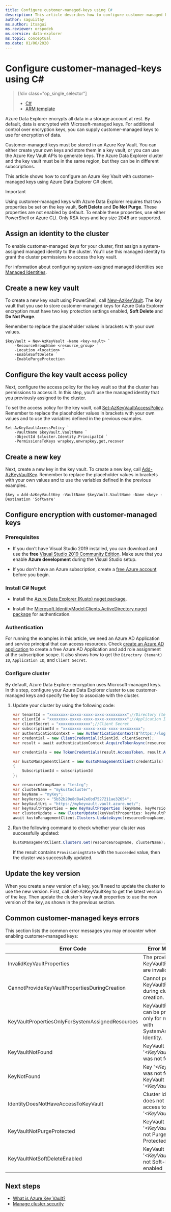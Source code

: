 ```yaml
---
title: Configure customer-managed-keys using C#
description: This article describes how to configure customer-managed keys encryption on your data in Azure Data Explorer.
author: saguiitay
ms.author: itsagui
ms.reviewer: orspodek
ms.service: data-explorer
ms.topic: conceptual
ms.date: 01/06/2020
---
```


# Configure customer-managed-keys using C#

> [!div class="op_single_selector"]
> * [C#](create-cluster-database-csharp.md)
> * [ARM template](create-cluster-database-resource-manager.md)

Azure Data Explorer encrypts all data in a storage account at rest. By default, data is encrypted with Microsoft-managed keys. For additional control over encryption keys, you can supply customer-managed keys to use for encryption of data.

Customer-managed keys must be stored in an Azure Key Vault. You can either create your own keys and store them in a key vault, or you can use the Azure Key Vault APIs to generate keys. The Azure Data Explorer cluster and the key vault must be in the same region, but they can be in different subscriptions. 

This article shows how to configure an Azure Key Vault with customer-managed keys using Azure Data Explorer C# client.

> [!Important]
> Using customer-managed keys with Azure Data Explorer requires that two properties be set on the key vault, **Soft Delete** and **Do Not Purge**. These properties are not enabled by default. To enable these properties, use either PowerShell or Azure CLI. Only RSA keys and key size 2048 are supported.

## Assign an identity to the cluster

To enable customer-managed keys for your cluster, first assign a system-assigned managed identity to the cluster. You'll use this managed identity to grant the cluster permissions to access the key vault.

For information about configuring system-assigned managed identities see [Managed Identities](managed-identities.md).

## Create a new key vault

To create a new key vault using PowerShell, call [New-AzKeyVault](/powershell/module/az.keyvault/new-azkeyvault.md). The key vault that you use to store customer-managed keys for Azure Data Explorer encryption must have two key protection settings enabled, **Soft Delete** and **Do Not Purge**.

Remember to replace the placeholder values in brackets with your own values.

```azurepowershell-interactive
$keyVault = New-AzKeyVault -Name <key-vault> `
    -ResourceGroupName <resource_group> `
    -Location <location> `
    -EnableSoftDelete `
    -EnablePurgeProtection
```

## Configure the key vault access policy

Next, configure the access policy for the key vault so that the cluster has permissions to access it. In this step, you'll use the managed identity that you previously assigned to the cluster.

To set the access policy for the key vault, call [Set-AzKeyVaultAccessPolicy](/powershell/module/az.keyvault/set-azkeyvaultaccesspolicy.md). Remember to replace the placeholder values in brackets with your own values and to use the variables defined in the previous examples.

```azurepowershell-interactive
Set-AzKeyVaultAccessPolicy `
    -VaultName $keyVault.VaultName `
    -ObjectId $cluster.Identity.PrincipalId `
    -PermissionsToKeys wrapkey,unwrapkey,get,recover
```

## Create a new key

Next, create a new key in the key vault. To create a new key, call [Add-AzKeyVaultKey](/powershell/module/az.keyvault/add-azkeyvaultkey.md). Remember to replace the placeholder values in brackets with your own values and to use the variables defined in the previous examples.

```azurepowershell-interactive
$key = Add-AzKeyVaultKey -VaultName $keyVault.VaultName -Name <key> -Destination 'Software'
```

## Configure encryption with customer-managed keys

### Prerequisites

* If you don't have Visual Studio 2019 installed, you can download and use the **free** [Visual Studio 2019 Community Edition](https://www.visualstudio.com/downloads/). Make sure that you enable **Azure development** during the Visual Studio setup.

* If you don't have an Azure subscription, create a [free Azure account](https://azure.microsoft.com/free/) before you begin.

### Install C# Nuget

* Install the [Azure Data Explorer (Kusto) nuget package](https://www.nuget.org/packages/Microsoft.Azure.Management.Kusto/).

* Install the [Microsoft.IdentityModel.Clients.ActiveDirectory nuget package](https://www.nuget.org/packages/Microsoft.IdentityModel.Clients.ActiveDirectory/) for authentication.

### Authentication
For running the examples in this article, we need an Azure AD Application and service principal that can access resources. Check [create an Azure AD application](https://docs.microsoft.com/azure/active-directory/develop/howto-create-service-principal-portal) to create a free Azure AD Application and add role assignment at the subscription scope. It also shows how to get the `Directory (tenant) ID`, `Application ID`, and `Client Secret`.

### Configure cluster

By default, Azure Data Explorer encryption uses Microsoft-managed keys. In this step, configure your Azure Data Explorer cluster to use customer-managed keys and specify the key to associate with the cluster.

1. Update your cluster by using the following code:

    ```csharp
    var tenantId = "xxxxxxxx-xxxxx-xxxx-xxxx-xxxxxxxxx";//Directory (tenant) ID
    var clientId = "xxxxxxxx-xxxxx-xxxx-xxxx-xxxxxxxxx";//Application ID
    var clientSecret = "xxxxxxxxxxxxxx";//Client Secret
    var subscriptionId = "xxxxxxxx-xxxxx-xxxx-xxxx-xxxxxxxxx";
    var authenticationContext = new AuthenticationContext($"https://login.windows.net/{tenantId}");
    var credential = new ClientCredential(clientId, clientSecret);
    var result = await authenticationContext.AcquireTokenAsync(resource: "https://management.core.windows.net/", clientCredential: credential);

    var credentials = new TokenCredentials(result.AccessToken, result.AccessTokenType);

    var kustoManagementClient = new KustoManagementClient(credentials)
    {
        SubscriptionId = subscriptionId
    };

    var resourceGroupName = "testrg";
    var clusterName = "mykustocluster";
    var keyName = "myKey";
    var keyVersion = "5b52b20e8d8a42e6bd7527211ae32654";
    var keyVaultUri = "https://mykeyvault.vault.azure.net/";
    var keyVaultProperties = new KeyVaultProperties (keyName, keyVersion, keyVaultUri);
    var clusterUpdate = new ClusterUpdate(keyVaultProperties: keyVaultProperties);
    await kustoManagementClient.Clusters.UpdateAsync(resourceGroupName, clusterName, clusterUpdate);
    ```

1. Run the following command to check whether your cluster was successfully updated:

    ```csharp
    kustoManagementClient.Clusters.Get(resourceGroupName, clusterName);
    ```

    If the result contains `ProvisioningState` with the `Succeeded` value, then the cluster was successfully updated.

## Update the key version

When you create a new version of a key, you'll need to update the cluster to use the new version. First, call Get-AzKeyVaultKey to get the latest version of the key. Then update the cluster's key vault properties  to use the new version of the key, as shown in the previous section.

## Common customer-managed keys errors

This section lists the common error messages you may encounter when enabling customer-managed keys:

| Error Code                                       |  Error Message
|--------------------------------------------------|-----------------
| InvalidKeyVaultProperties                        | The provided KeyVaultProperties are invalid.
| CannotProvideKeyVaultPropertiesDuringCreation    | Cannot provide KeyVaultProperties during cluster creation.
| KeyVaultPropertiesOnlyForSystemAssignedResources | KeyVaultProperties can be provided only for resources with SystemAssigned Identity.
| KeyVaultNotFound                                 |  KeyVault '_\<KeyVaultUrl\>_' was not found
| KeyNotFound                                      |  Key '_\<KeyName\>_' was not found in KeyVault '_\<KeyVaultUrl\>_'
| IdentityDoesNotHaveAccessToKeyVault              |  Cluster identity does not have access to KeyVault '_\<KeyVaultUrl\>_'
| KeyVaultNotPurgeProtected                        |  KeyVault '_\<KeyVaultUrl\>_' is not Purge Protected
| KeyVaultNotSoftDeleteEnabled                     |  KeyVault '_\<KeyVaultUrl\>_' is not Soft-Delete enabled

## Next steps

 * [What is Azure Key Vault?](../key-vault/key-vault-overview.md)
 * [Manage cluster security](manage-cluster-security.md)

